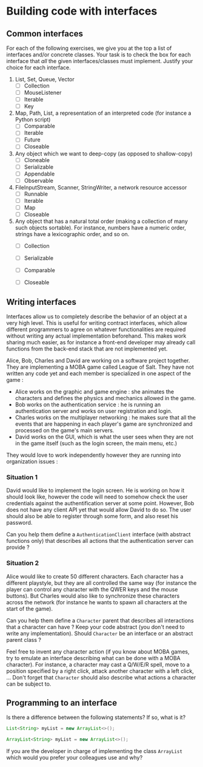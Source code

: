 # Building code with interfaces

## Common interfaces

For each of the following exercises, we give you at the top a list of interfaces and/or concrete classes. Your task is to check the box for each interface that _all_ the given interfaces/classes must implement. Justify your choice for each interface.

1.
    List, Set, Queue, Vector
    - [ ] Collection
    - [ ] MouseListener
    - [ ] Iterable
    - [ ] Key

2.
    Map, Path, List, a representation of an interpreted code (for instance a Python script)
    - [ ] Comparable
    - [ ] Iterable
    - [ ] Future
    - [ ] Closeable

3.
    Any object which we want to deep-copy (as opposed to shallow-copy)
    - [ ] Cloneable
    - [ ] Serializable
    - [ ] Appendable
    - [ ] Observable

4.
    FileInputStream, Scanner, StringWriter, a network resource accessor
    - [ ] Runnable
    - [ ] Iterable
    - [ ] Map
    - [ ] Closeable

5.
    Any object that has a natural total order (making a collection of many such objects sortable). For instance, numbers have a numeric order, strings have a lexicographic order, and so on.
    - [ ] Collection
    - [ ] Serializable
    - [ ] Comparable
    - [ ] Closeable


## Writing interfaces

Interfaces allow us to completely describe the behavior of an object at a very high level. This is useful for writing contract interfaces, which allow different programmers to agree on whatever functionalities are required without writing any actual implementation beforehand. This makes work sharing much easier, as for instance a front-end developer may already call functions from the back-end stack that are not implemented yet.

Alice, Bob, Charles and David are working on a software project together. They are implementing a MOBA game called League of Salt. They have not written any code yet and each member is specialized in one aspect of the game :

- Alice works on the graphic and game engine : she animates the characters and defines the physics and mechanics allowed in the game.
- Bob works on the authentication service : he is running an authentication server and works on user registration and login.
- Charles works on the multiplayer networking : he makes sure that all the events that are happening in each player's game are synchronized and processed on the game's main servers.
- David works on the GUI, which is what the user sees when they are not in the game itself (such as the login screen, the main menu, etc.)

They would love to work independently however they are running into organization issues :

### Situation 1

David would like to implement the login screen. He is working on how it should look like, however the code will need to somehow check the user credentials against the authentification server at some point. However, Bob does not have any client API yet that would allow David to do so. The user should also be able to register through some form, and also reset his password. 

Can you help them define a `AuthenticationClient` interface (with abstract functions only) that describes all actions that the authentication server can provide ?

### Situation 2

Alice would like to create 50 different characters. Each character has a different playstyle, but they are all controlled the same way (for instance the player can control any character with the QWER keys and the mouse buttons). But Charles would also like to synchronize these characters across the network (for instance he wants to spawn all characters at the start of the game).

Can you help them define a `Character` parent that describes all interactions that a character can have ? Keep your code abstract (you don't need to write any implementation). Should `Character` be an interface or an abstract parent class ?

Feel free to invent any character action (if you know about MOBA games, try to emulate an interface describing what can be done with a MOBA character). For instance, a character may cast a Q/W/E/R spell, move to a position specified by a right click, attack another character with a left click, ... Don't forget that `Character` should also describe what actions a character can be subject to.

## Programming to an interface

Is there a difference between the following statements? If so, what is it?

```java
List<String> myList = new ArrayList<>();

ArrayList<String> myList = new ArrayList<>();
```

If you are the developer in charge of implementing the class `ArrayList` which would you prefer your colleagues use and why? 
